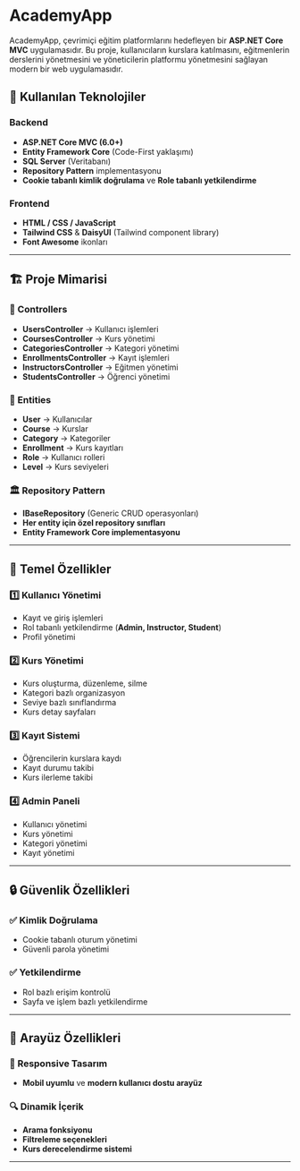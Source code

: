 # AcademyApp

AcademyApp, çevrimiçi eğitim platformlarını hedefleyen bir **ASP.NET Core MVC** uygulamasıdır. Bu proje, kullanıcıların kurslara katılmasını, eğitmenlerin derslerini yönetmesini ve yöneticilerin platformu yönetmesini sağlayan modern bir web uygulamasıdır.

## 🚀 Kullanılan Teknolojiler

### Backend
- **ASP.NET Core MVC (6.0+)**
- **Entity Framework Core** (Code-First yaklaşımı)
- **SQL Server** (Veritabanı)
- **Repository Pattern** implementasyonu
- **Cookie tabanlı kimlik doğrulama** ve **Role tabanlı yetkilendirme**

### Frontend
- **HTML / CSS / JavaScript**
- **Tailwind CSS** & **DaisyUI** (Tailwind component library)
- **Font Awesome** ikonları

---

## 🏗️ Proje Mimarisi

### 📂 Controllers
- **UsersController** → Kullanıcı işlemleri
- **CoursesController** → Kurs yönetimi
- **CategoriesController** → Kategori yönetimi
- **EnrollmentsController** → Kayıt işlemleri
- **InstructorsController** → Eğitmen yönetimi
- **StudentsController** → Öğrenci yönetimi

### 📌 Entities
- **User** → Kullanıcılar
- **Course** → Kurslar
- **Category** → Kategoriler
- **Enrollment** → Kurs kayıtları
- **Role** → Kullanıcı rolleri
- **Level** → Kurs seviyeleri

### 🏛️ Repository Pattern
- **IBaseRepository** (Generic CRUD operasyonları)
- **Her entity için özel repository sınıfları**
- **Entity Framework Core implementasyonu**

---

## 🔑 Temel Özellikler

### 1️⃣ Kullanıcı Yönetimi
- Kayıt ve giriş işlemleri
- Rol tabanlı yetkilendirme (**Admin, Instructor, Student**)
- Profil yönetimi

### 2️⃣ Kurs Yönetimi
- Kurs oluşturma, düzenleme, silme
- Kategori bazlı organizasyon
- Seviye bazlı sınıflandırma
- Kurs detay sayfaları

### 3️⃣ Kayıt Sistemi
- Öğrencilerin kurslara kaydı
- Kayıt durumu takibi
- Kurs ilerleme takibi

### 4️⃣ Admin Paneli
- Kullanıcı yönetimi
- Kurs yönetimi
- Kategori yönetimi
- Kayıt yönetimi

---

## 🔒 Güvenlik Özellikleri

### ✅ Kimlik Doğrulama
- Cookie tabanlı oturum yönetimi
- Güvenli parola yönetimi

### ✅ Yetkilendirme
- Rol bazlı erişim kontrolü
- Sayfa ve işlem bazlı yetkilendirme

---

## 🎨 Arayüz Özellikleri

### 📱 Responsive Tasarım
- **Mobil uyumlu** ve **modern kullanıcı dostu arayüz**

### 🔍 Dinamik İçerik
- **Arama fonksiyonu**
- **Filtreleme seçenekleri**
- **Kurs derecelendirme sistemi**

---

